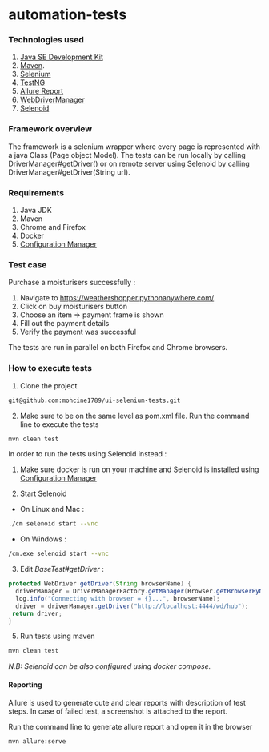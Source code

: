 
# automation-tests

### Technologies used

1. [Java SE Development Kit](https://www.oracle.com/technetwork/java/javase/downloads/index.html)  
2. [Maven](https://maven.apache.org/install.html).   
3. [Selenium](https://www.seleniumhq.org/)
4. [TestNG](https://testng.org/doc/index.html)
5. [Allure Report](https://github.com/allure-framework/allure-java)
6. [WebDriverManager](https://github.com/bonigarcia/webdrivermanager)
7. [Selenoid](https://github.com/aerokube/selenoid)
### Framework overview

The framework is a selenium wrapper where every page is represented with a java Class (Page object Model). 
The tests can be run locally by calling DriverManager#getDriver() or on remote server using Selenoid by calling DriverManager#getDriver(String url).

### Requirements

1. Java JDK
2. Maven
3. Chrome and Firefox 
4. Docker
5. [Configuration Manager](https://aerokube.com/cm/latest/)


### Test case

Purchase a moisturisers successfully :

1. Navigate to https://weathershopper.pythonanywhere.com/
2. Click on buy moisturisers button
3. Choose an item => payment frame is shown
4. Fill out the payment details 
5. Verify the payment was successful

The tests are run in parallel on both Firefox and Chrome browsers.

### How to execute tests

1. Clone the project


 ```bash  
git@github.com:mohcine1789/ui-selenium-tests.git
```


2. Make sure to be on the same level as pom.xml file. Run the command line to execute the tests
```bash  
mvn clean test
```

In order to run the tests using Selenoid instead :

1. Make sure docker is run on your machine and Selenoid is installed using  [Configuration Manager](https://aerokube.com/cm/latest/)

2. Start Selenoid
 
 - On Linux and Mac :
 
 ```bash  
./cm selenoid start --vnc

```
- On Windows :
 ```bash  
/cm.exe selenoid start --vnc

```

3. Edit *BaseTest#getDriver*  :
```java  
protected WebDriver getDriver(String browserName) {  
  driverManager = DriverManagerFactory.getManager(Browser.getBrowserByName(browserName));  
  log.info("Connecting with browser = {}...", browserName);  
  driver = driverManager.getDriver("http://localhost:4444/wd/hub");  
 return driver;  
}
```

5. Run tests using maven
```bash  
mvn clean test
```


*N.B: Selenoid can be also configured using docker compose.*
#### Reporting

Allure is used to generate cute and clear reports with description of test steps. In case of failed test, a screenshot is attached to the report.

Run the command line to generate allure report and open it in the browser

```bash  
mvn allure:serve
```
